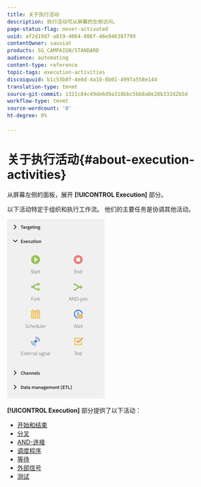 ```yaml
---
title: 关于执行活动
description: 执行活动可从屏幕的左侧访问。
page-status-flag: never-activated
uuid: af2d19d7-a819-4064-806f-46e946387799
contentOwner: sauviat
products: SG_CAMPAIGN/STANDARD
audience: automating
content-type: reference
topic-tags: execution-activities
discoiquuid: b1c53b8f-4e8d-4a10-8b01-4997a558e144
translation-type: tm+mt
source-git-commit: 1321c84c49de6d9a318bbc5bb8a0e28b332d2b5d
workflow-type: tm+mt
source-wordcount: '0'
ht-degree: 0%

---
```



# 关于执行活动{#about-execution-activities}

从屏幕左侧的面板，展开 **[!UICONTROL Execution]** 部分。

以下活动特定于组织和执行工作流。 他们的主要任务是协调其他活动。

![](assets/wkf_execution_activities.png)

**[!UICONTROL Execution]** 部分提供了以下活动：

* [开始和结束](../../automating/using/start-and-end.md)
* [分叉](../../automating/using/fork.md)
* [AND-连接](../../automating/using/and-join.md)
* [调度程序](../../automating/using/scheduler.md)
* [等待](../../automating/using/wait.md)
* [外部信号](../../automating/using/external-signal.md)
* [测试](../../automating/using/test.md)

